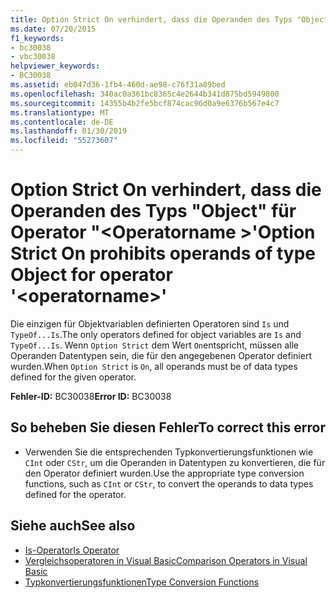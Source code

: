 ```yaml
---
title: Option Strict On verhindert, dass die Operanden des Typs "Object" für Operator "<operatorname>"
ms.date: 07/20/2015
f1_keywords:
- bc30038
- vbc30038
helpviewer_keywords:
- BC30038
ms.assetid: eb047d36-1fb4-460d-ae98-c76f31a89bed
ms.openlocfilehash: 340ac0a361bc8365c4e2644b341d875bd5949800
ms.sourcegitcommit: 14355b4b2fe5bcf874cac96d0a9e6376b567e4c7
ms.translationtype: MT
ms.contentlocale: de-DE
ms.lasthandoff: 01/30/2019
ms.locfileid: "55273607"
---
```

# <a name="option-strict-on-prohibits-operands-of-type-object-for-operator-operatorname"></a><span data-ttu-id="664d8-102">Option Strict On verhindert, dass die Operanden des Typs "Object" für Operator "\<Operatorname >'</span><span class="sxs-lookup"><span data-stu-id="664d8-102">Option Strict On prohibits operands of type Object for operator '\<operatorname>'</span></span>
<span data-ttu-id="664d8-103">Die einzigen für Objektvariablen definierten Operatoren sind `Is` und `TypeOf...Is`.</span><span class="sxs-lookup"><span data-stu-id="664d8-103">The only operators defined for object variables are `Is` and `TypeOf...Is`.</span></span> <span data-ttu-id="664d8-104">Wenn `Option Strict` dem Wert `On`entspricht, müssen alle Operanden Datentypen sein, die für den angegebenen Operator definiert wurden.</span><span class="sxs-lookup"><span data-stu-id="664d8-104">When `Option Strict` is `On`, all operands must be of data types defined for the given operator.</span></span>  
  
 <span data-ttu-id="664d8-105">**Fehler-ID:** BC30038</span><span class="sxs-lookup"><span data-stu-id="664d8-105">**Error ID:** BC30038</span></span>  
  
## <a name="to-correct-this-error"></a><span data-ttu-id="664d8-106">So beheben Sie diesen Fehler</span><span class="sxs-lookup"><span data-stu-id="664d8-106">To correct this error</span></span>  
  
-   <span data-ttu-id="664d8-107">Verwenden Sie die entsprechenden Typkonvertierungsfunktionen wie `CInt` oder `CStr`, um die Operanden in Datentypen zu konvertieren, die für den Operator definiert wurden.</span><span class="sxs-lookup"><span data-stu-id="664d8-107">Use the appropriate type conversion functions, such as `CInt` or `CStr`, to convert the operands to data types defined for the operator.</span></span>  
  
## <a name="see-also"></a><span data-ttu-id="664d8-108">Siehe auch</span><span class="sxs-lookup"><span data-stu-id="664d8-108">See also</span></span>
- [<span data-ttu-id="664d8-109">Is-Operator</span><span class="sxs-lookup"><span data-stu-id="664d8-109">Is Operator</span></span>](../../visual-basic/language-reference/operators/is-operator.md)
- [<span data-ttu-id="664d8-110">Vergleichsoperatoren in Visual Basic</span><span class="sxs-lookup"><span data-stu-id="664d8-110">Comparison Operators in Visual Basic</span></span>](../../visual-basic/programming-guide/language-features/operators-and-expressions/comparison-operators.md)
- [<span data-ttu-id="664d8-111">Typkonvertierungsfunktionen</span><span class="sxs-lookup"><span data-stu-id="664d8-111">Type Conversion Functions</span></span>](../../visual-basic/language-reference/functions/type-conversion-functions.md)
